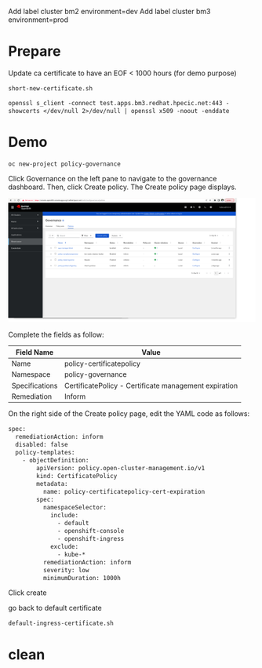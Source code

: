 
Add label cluster bm2 environment=dev 
Add label cluster bm3 environment=prod 

# Prepare

Update ca certificate to have an EOF < 1000 hours (for demo purpose)

```shell
short-new-certificate.sh
```

```shell
openssl s_client -connect test.apps.bm3.redhat.hpecic.net:443 -showcerts </dev/null 2>/dev/null | openssl x509 -noout -enddate
```

# Demo

```shell
oc new-project policy-governance
```

Click Governance on the left pane to navigate to the governance dashboard. Then, click Create policy. The Create policy page displays.

![Alt text](./images/1-create-policy.png)

Complete the fields as follow:

| Field Name     | Value                          |
|----------------|--------------------------------|
| Name           | policy-certificatepolicy       |
| Namespace      | policy-governance              |
| Specifications | CertificatePolicy - Certificate management expiration |
| Remediation    | Inform                         |



On the right side of the Create policy page, edit the YAML code as follows:

```shell
spec:
  remediationAction: inform
  disabled: false
  policy-templates:
    - objectDefinition:
        apiVersion: policy.open-cluster-management.io/v1
        kind: CertificatePolicy
        metadata:
          name: policy-certificatepolicy-cert-expiration
        spec:
          namespaceSelector:
            include:
              - default
              - openshift-console
              - openshift-ingress
            exclude:
              - kube-*
          remediationAction: inform
          severity: low
          minimumDuration: 1000h
```

Click create


go back to default certificate
```shell
default-ingress-certificate.sh
```


# clean

